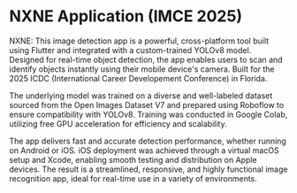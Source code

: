 # NXNE Application (IMCE 2025)

NXNE: This image detection app is a powerful, cross-platform tool built using Flutter and integrated with a custom-trained YOLOv8 model. Designed for real-time object detection, the app enables users to scan and identify objects instantly using their mobile device's camera. Built for the 2025 ICDC (International Career Developement Conference) in Florida. 

The underlying model was trained on a diverse and well-labeled dataset sourced from the Open Images Dataset V7 and prepared using Roboflow to ensure compatibility with YOLOv8. Training was conducted in Google Colab, utilizing free GPU acceleration for efficiency and scalability.

The app delivers fast and accurate detection performance, whether running on Android or iOS. iOS deployment was achieved through a virtual macOS setup and Xcode, enabling smooth testing and distribution on Apple devices. The result is a streamlined, responsive, and highly functional image recognition app, ideal for real-time use in a variety of environments.
